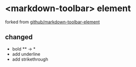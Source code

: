 # &lt;markdown-toolbar&gt; element

forked from [github/markdown-toolbar-element](https://github.com/github/markdown-toolbar-element)

## changed

* bold ** -> *
* add underline
* add strikethrough
